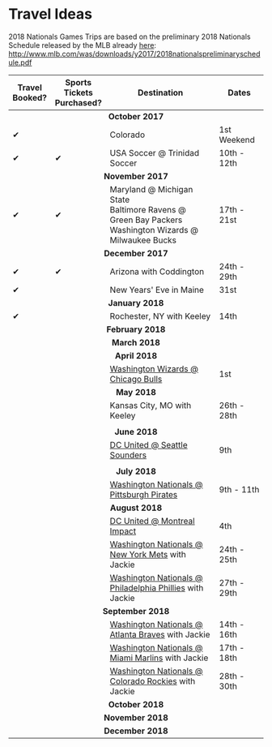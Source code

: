 # Travel Ideas

2018 Nationals Games Trips are based on the preliminary 2018 Nationals Schedule released by the MLB already <a href = 'http://www.mlb.com/was/downloads/y2017/2018nationalspreliminaryschedule.pdf' target = '_blank'>here</a>: http://www.mlb.com/was/downloads/y2017/2018nationalspreliminaryschedule.pdf
<table>
  <tr><thead>
    <th>Travel<br/>Booked?</th><th>Sports<br/>Tickets<br/>Purchased?</th><th align = 'center'>Destination</th><th>Dates</th>
  </thead></tr>
  <tr><td colspan = '4' align='center'><strong>October 2017</strong></td></tr>
  <tr><td>&#10004;</td><td></td><td>Colorado</td><td>1st Weekend</td></tr>
  <tr><td>&#10004;</td><td>&#10004;</td><td>USA Soccer @ Trinidad Soccer</td><td>10th - 12th</td></tr>
  <tr><td colspan = '4' align='center'><strong>November 2017</strong></td></tr>
  <tr><td>&#10004;</td><td>&#10004;</td><td>Maryland @ Michigan State<br/>Baltimore Ravens @ Green Bay Packers<br/>Washington Wizards @ Milwaukee Bucks</td><td>17th - 21st</td></tr>
  <tr><td colspan = '4' align='center'><strong>December 2017</strong></td></tr>
    <tr><td>&#10004;</td><td>&#10004;</td><td>Arizona with Coddington</td><td>24th - 29th</td></tr>
  <tr><td>&#10004;</td><td></td><td>New Years' Eve in Maine</td><td>31st</td></tr>
  <tr><td colspan = '4' align='center'><strong>January 2018</strong></td></tr>
  <tr><td>&#10004;</td><td></td><td>Rochester, NY with Keeley</td><td>14th</td></tr>
  <tr><td colspan = '4' align='center'><strong>February 2018</strong></td></tr>
  <tr><td colspan = '4' align='center'><strong>March 2018</strong></td></tr>
  <tr><td colspan = '4' align='center'><strong>April 2018</strong></td></tr>
  <tr><td></td><td></td><td><a href = 'https://seatgeek.com/wizards-at-bulls-tickets/4-1-2018-chicago-illinois-united-center/nba/3993891' target = '_blank'>Washington Wizards @ Chicago Bulls</a></td><td>1st</td></tr>
  <tr><td colspan = '4' align='center'><strong>May 2018</strong></td></tr>
  <tr><td></td><td></td><td>Kansas City, MO with Keeley</td><td>26th - 28th</td></tr>
  <tr><td colspan = '4'></td></tr>
  <tr><td colspan = '4' align='center'><strong>June 2018</strong></td></tr>
  <tr><td></td><td></td><td><a href = 'https://seatgeek.com/d-c-united-at-seattle-sounders-fc-tickets/mls/2018-06-09-7-pm/4205485' target = '_blank'>DC United @ Seattle Sounders</a></td><td>9th</td></tr>
  <tr><td colspan = '4'></td></tr>
  <tr><td colspan = '4' align='center'><strong>July 2018</strong></td></tr>
  <tr><td></td><td></td><td><a href = 'http://www.espn.com/mlb/team/schedule/_/name/pit/pittsburgh-pirates' target = '_blank'>Washington Nationals @ Pittsburgh Pirates</a></td><td>9th - 11th</td></tr>
  <tr><td colspan = '4' align='center'><strong>August 2018</strong></td></tr>
  <tr><td></td><td></td><td><a href = 'https://www.stubhub.com/montreal-impact-tickets-montreal-impact-montreal-saputo-stadium-8-4-2018/event/103406477/' target = '_blank'>DC United @ Montreal Impact</a></td><td>4th</td></tr>
  <tr><td></td><td></td><td><a href = 'https://seatgeek.com/nationals-at-mets-tickets/8-24-2018-new-york-new-york-citi-field/mlb/4121924' target = '_blank'>Washington Nationals @ New York Mets</a> with Jackie</td><td>24th - 25th</td></tr>
  <tr><td></td><td></td><td><a href = 'http://www.espn.com/mlb/team/schedule/_/name/phi/half/2' target = '_blank'>Washington Nationals @ Philadelphia Phillies</a> with Jackie</td><td>27th - 29th</td></tr>
  <tr><td colspan = '4' align='center'><strong>September 2018</strong></td></tr>
  <tr><td></td><td></td><td><a href = 'https://seatgeek.com/nationals-at-braves-tickets/9-14-2018-atlanta-georgia-suntrust-park/mlb/4121934' target = '_blank'>Washington Nationals @ Atlanta Braves</a> with Jackie</td><td>14th - 16th</td></tr>
  <tr><td></td><td></td><td><a href = 'https://seatgeek.com/nationals-at-marlins-tickets/9-17-2018-miami-florida-marlins-park/mlb/4121958' target = '_blank'>Washington Nationals @ Miami Marlins</a> with Jackie</td><td>17th - 18th</td></tr>
  <tr><td></td><td></td><td><a href = 'https://seatgeek.com/nationals-at-rockies-tickets/9-28-2018-denver-colorado-coors-field/mlb/4121978' target = '_blank'>Washington Nationals @ Colorado Rockies</a> with Jackie</td><td>28th - 30th</td></tr>
  <tr><td colspan = '4' align='center'><strong>October 2018</strong></td></tr>
  <tr><td colspan = '4' align='center'><strong>November 2018</strong></td></tr>
  <tr><td colspan = '4' align='center'><strong>December 2018</strong></td></tr>
</table>
